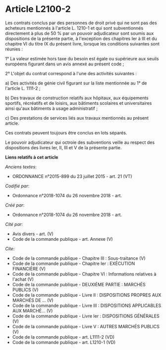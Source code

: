 # Article L2100-2

Les contrats conclus par des personnes de droit privé qui ne sont pas des acheteurs mentionnés à l'article L. 1210-1 et qui
sont subventionnés directement à plus de 50 % par un pouvoir adjudicateur sont soumis aux dispositions de la présente partie,
à l'exception des chapitres Ier à III et du chapitre VI du titre IX du présent livre, lorsque les conditions suivantes sont
réunies : 

1° La valeur estimée hors taxe du besoin est égale ou supérieure aux seuils européens figurant dans un avis annexé au présent
code ; 

2° L'objet du contrat correspond à l'une des activités suivantes : 

a) Des activités de génie civil figurant sur la liste mentionnée au 1° de l'article L. 1111-2 ; 

b) Des travaux de construction relatifs aux hôpitaux, aux équipements sportifs, récréatifs et de loisirs, aux bâtiments
scolaires et universitaires ainsi qu'aux bâtiments à usage administratif ; 

c) Des prestations de services liés aux travaux mentionnés au présent article. 

Ces contrats peuvent toujours être conclus en lots séparés. 

Le pouvoir adjudicateur qui octroie des subventions veille au respect des dispositions des livres Ier, II, 
III 
et V de la présente partie.

**Liens relatifs à cet article**

_Anciens textes_:

  - ORDONNANCE n°2015-899 du 23 juillet 2015 - art. 21 (VT)

_Codifié par_:

  - Ordonnance n°2018-1074 du 26 novembre 2018 - art.

_Créé par_:

  - Ordonnance n°2018-1074 du 26 novembre 2018 - art.

_Cité par_:

  - Avis divers - art. (V)
  - Code de la commande publique - art. Annexe (V)

_Cite_:

  - Code de la commande publique -  Chapitre III : Sous-traitance (V)
  - Code de la commande publique -  Chapitre Ier : EXÉCUTION FINANCIÈRE (V)
  - Code de la commande publique -  Chapitre VI : Informations relatives à l'achat (V)
  - Code de la commande publique -  DEUXIÈME PARTIE : MARCHÉS PUBLICS (V)
  - Code de la commande publique -  Livre II : DISPOSITIONS PROPRES AUX MARCHÉS DE ... (V)
  - Code de la commande publique -  Livre III : DISPOSITIONS APPLICABLES AUX MARCHÉ... (V)
  - Code de la commande publique -  Livre Ier : DISPOSITIONS GÉNÉRALES (V)
  - Code de la commande publique -  Livre V : AUTRES MARCHÉS PUBLICS (V)
  - Code de la commande publique - art. L1111-2 (VD)
  - Code de la commande publique - art. L1210-1 (VD)

